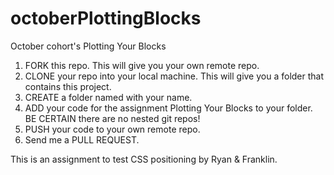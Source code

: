 # octoberPlottingBlocks
October cohort's Plotting Your Blocks

1.  FORK this repo. This will give you your own remote repo.
2.  CLONE your repo into your local machine. This will give you a folder that contains this project.
3.  CREATE a folder named with your name.
4.  ADD your code for the assignment Plotting Your Blocks to your folder. BE CERTAIN there are no nested git repos!
5.  PUSH your code to your own remote repo.
6.  Send me a PULL REQUEST.

This is an assignment to test CSS positioning by Ryan & Franklin. 